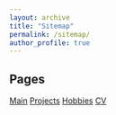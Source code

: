 ```yaml
---
layout: archive
title: "Sitemap"
permalink: /sitemap/
author_profile: true
---
```



<h2>Pages</h2>

[Main](https://ericflaub.github.io/)
[Projects](https://ericflaub.github.io/projects/)
[Hobbies](https://ericflaub.github.io/hobbies/)
[CV](https://ericflaub.github.io/cv/)


